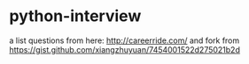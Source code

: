 # python-interview
a list questions from here: http://careerride.com/ and fork from https://gist.github.com/xiangzhuyuan/7454001522d275021b2d
